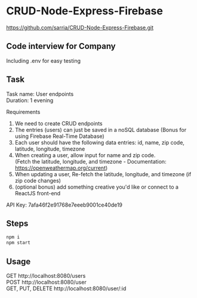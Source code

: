 # CRUD-Node-Express-Firebase
https://github.com/sarria/CRUD-Node-Express-Firebase.git
## Code interview for Company
Including .env for easy testing

## Task
Task name: User endpoints\
Duration: 1 evening

Requirements
  1.  We need to create CRUD endpoints
  2.  The entries (users) can just be saved in a noSQL database (Bonus for using Firebase Real-Time Database)
  3.  Each user should have the following data entries: 
        id, name, zip code, latitude, longitude, timezone
  4.  When creating a user, allow input for name and zip code.  
      (Fetch the latitude, longitude, and timezone - Documentation: https://openweathermap.org/current) 
  5.  When updating a user, Re-fetch the latitude, longitude, and timezone (if zip code changes)
  6.  (optional bonus) add something creative you'd like or connect to a ReactJS front-end

  API Key: 7afa46f2e91768e7eeeb9001ce40de19

## Steps
```bash
npm i
npm start
```
## Usage
GET http://localhost:8080/users \
POST http://localhost:8080/user \
GET, PUT, DELETE http://localhost:8080/user/:id 
